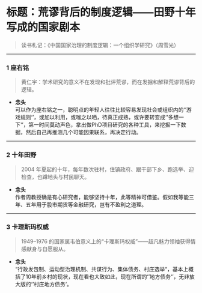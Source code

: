 # 标题：荒谬背后的制度逻辑——田野十年写成的国家剧本

> 读书札记：《中国国家治理的制度逻辑：一个组织学研究》（周雪光）

---

### 1 座右铭
> 黄仁宇：学术研究的意义不在发现和批评荒谬，而在发掘和解释荒谬背后的逻辑。

- **念头**  
  可以作为座右铭之一，聪明点的年轻人往往比较容易发现社会或组织内的‘’游戏规则‘’，或加以利用，或嗤之以哂，待真正成熟，或许要转变成‘’多想一下‘’，第一时间莫动声色，拿出做PhD项目研究的各种工具，来挖掘一下数据，然后自己再推测几个可能因果联系，再决定行动。

---

### 2 十年田野
> 2004 年夏起的十年，每年数次驻村，住镇政府、跟干部下乡、跑选举、迎检查，也蹲地头与村民聊天。

- **念头**  
  作者周教授确是有心研究者，能够坚持十年，此等精神可借鉴。假如我等能三年、五年用于股市期货等金融研究，岂有不盈利之道理。

---

### 3 卡理斯玛权威
> 1949–1976 的国家属韦伯意义上的“卡理斯玛权威”——超凡魅力领袖获得情感献身与自愿服从。

- **念头**  
  “行政发包制、运动型治理机制、共谋行为、集体债务、村庄选举“，基本上概括了10年前乡村的现状，现在看也大致如此，现在所谓的‘’地方债务‘’，无非放大版的‘’村庄地方债务‘。